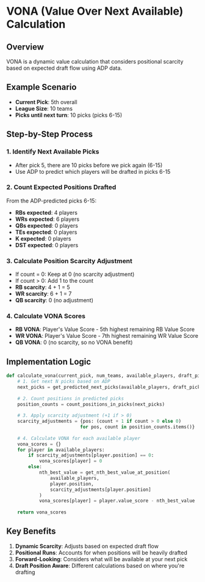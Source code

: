 # VONA (Value Over Next Available) Calculation

## Overview
VONA is a dynamic value calculation that considers positional scarcity based on expected draft flow using ADP data.

## Example Scenario
- **Current Pick**: 5th overall
- **League Size**: 10 teams
- **Picks until next turn**: 10 picks (picks 6-15)

## Step-by-Step Process

### 1. Identify Next Available Picks
- After pick 5, there are 10 picks before we pick again (6-15)
- Use ADP to predict which players will be drafted in picks 6-15

### 2. Count Expected Positions Drafted
From the ADP-predicted picks 6-15:
- **RBs expected**: 4 players
- **WRs expected**: 6 players  
- **QBs expected**: 0 players
- **TEs expected**: 0 players
- **K expected**: 0 players
- **DST expected**: 0 players

### 3. Calculate Position Scarcity Adjustment
- If count = 0: Keep at 0 (no scarcity adjustment)
- If count > 0: Add 1 to the count
- **RB scarcity**: 4 + 1 = 5
- **WR scarcity**: 6 + 1 = 7
- **QB scarcity**: 0 (no adjustment)

### 4. Calculate VONA Scores
- **RB VONA**: Player's Value Score - 5th highest remaining RB Value Score
- **WR VONA**: Player's Value Score - 7th highest remaining WR Value Score  
- **QB VONA**: 0 (no scarcity, so no VONA benefit)

## Implementation Logic
```python
def calculate_vona(current_pick, num_teams, available_players, draft_picks_until_next_turn):
    # 1. Get next N picks based on ADP
    next_picks = get_predicted_next_picks(available_players, draft_picks_until_next_turn)
    
    # 2. Count positions in predicted picks
    position_counts = count_positions_in_picks(next_picks)
    
    # 3. Apply scarcity adjustment (+1 if > 0)
    scarcity_adjustments = {pos: (count + 1 if count > 0 else 0) 
                           for pos, count in position_counts.items()}
    
    # 4. Calculate VONA for each available player
    vona_scores = {}
    for player in available_players:
        if scarcity_adjustments[player.position] == 0:
            vona_scores[player] = 0
        else:
            nth_best_value = get_nth_best_value_at_position(
                available_players, 
                player.position, 
                scarcity_adjustments[player.position]
            )
            vona_scores[player] = player.value_score - nth_best_value
    
    return vona_scores
```

## Key Benefits
1. **Dynamic Scarcity**: Adjusts based on expected draft flow
2. **Positional Runs**: Accounts for when positions will be heavily drafted
3. **Forward-Looking**: Considers what will be available at your next pick
4. **Draft Position Aware**: Different calculations based on where you're drafting